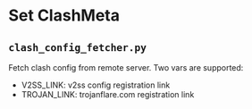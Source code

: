 # Set ClashMeta

## `clash_config_fetcher.py`

Fetch clash config from remote server. Two vars are supported:
* V2SS_LINK: v2ss config registration link
* TROJAN_LINK: trojanflare.com registration link